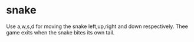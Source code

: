 # snake
Use a,w,s,d for moving the snake left,up,right and down respectively.
Thee game exits when the snake bites its own tail.

